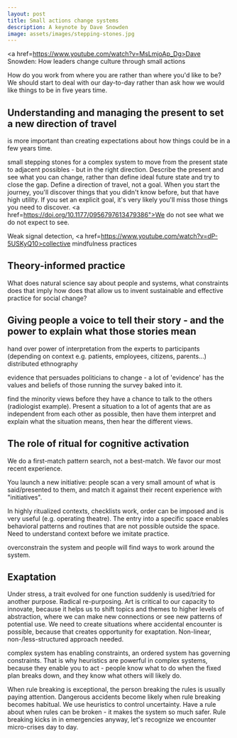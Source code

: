 ```yaml
---
layout: post
title: Small actions change systems
description: A keynote by Dave Snowden
image: assets/images/stepping-stones.jpg
---
```




<i class="fa-brands fa-youtube"></i> <a href=https://www.youtube.com/watch?v=MsLmjoAp_Dg>Dave Snowden: How leaders change culture through small actions</a>

How do you work from where you are rather than where you'd like to be?
We should start to deal with our day-to-day rather than ask how we would like things to be in five years time.

## Understanding and managing the present to set a new direction of travel
is more important than creating expectations about how things could be in a few years time.

small stepping stones for a complex system to move from the present state to adjacent possibles - but in the right direction.
Describe the present and see what you can change, rather than define ideal future state and try to close the gap. Define a direction of travel, not a goal.
When you start the journey, you'll discover things that you didn't know before, but that have high utility. If you set an explicit goal, it's very likely
you'll miss those things you need to discover. <i class="fa-solid fa-paperclip"></i> <a href=https://doi.org/10.1177/0956797613479386">We do not see what we do not expect to see</a>. 

Weak signal detection, <i class="fa-brands fa-youtube"></i> <a href=https://www.youtube.com/watch?v=dP-5USKyQ10>collective mindfulness practices</a>

## Theory-informed practice

What does natural science say about people and systems, what constraints does that imply how does that allow us to invent sustainable and effective practice
for social change?

## Giving people a voice to tell their story - and the power to explain what those stories mean

hand over power of interpretation from the experts to participants (depending on context e.g. patients, employees, citizens, parents...)
distributed ethnography

evidence that persuades politicians to change - a lot of 'evidence' has the values and beliefs of those running the survey baked into it.

find the minority views before they have a chance to talk to the others (radiologist example). Present a situation to a lot of agents that are
as independent from each other as possible, then have them interpret and explain what the situation means, then hear the different views.

## The role of ritual for cognitive activation

We do a first-match pattern search, not a best-match. We favor our most recent experience.

You launch a new initiative: people scan a very small amount of what is said/presented to them, and match it against their recent experience with "initiatives".

In highly ritualized contexts, checklists work, order can be imposed and is very useful (e.g. operating theatre). The entry into a specific space enables behavioral patterns
and routines that are not possible outside the space. Need to understand context before we imitate practice.

overconstrain the system and people will find ways to work around the system.

## Exaptation

Under stress, a trait evolved for one function suddenly is used/tried for another purpose. Radical re-purposing. Art is critical to our capacity to innovate,
because it helps us to shift topics and themes to higher levels of abstraction, where we can make new connections or see new patterns of potential use.
We need to create situations where accidental encounter is possible, because that creates opportunity for exaptation. Non-linear, non-/less-structured approach needed.

complex system has enabling constraints, an ordered system has governing constraints. 
That is why heuristics are powerful in complex systems, because they enable you to act - people know what to do when the fixed plan breaks down, and they know what others
will likely do.

When rule breaking is exceptional, the person breaking the rules is usually paying attention. Dangerous accidents become likely when rule breaking becomes habitual.
We use heuristics to control uncertainty. Have a rule about when rules can be broken - it makes the system so much safer. Rule breaking kicks in in emergencies anyway, 
let's recognize we encounter micro-crises day to day.
